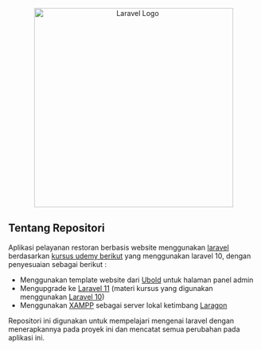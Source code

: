 <p align="center"><a href="https://laravel.com" target="_blank"><img src="https://raw.githubusercontent.com/laravel/art/master/logo-lockup/5%20SVG/2%20CMYK/1%20Full%20Color/laravel-logolockup-cmyk-red.svg" width="400" alt="Laravel Logo"></a></p>

## Tentang Repositori

Aplikasi pelayanan restoran berbasis website menggunakan [laravel](https://laravel.com) berdasarkan [kursus udemy berikut](https://www.udemy.com/course/build-complete-laravel-restaurant-and-food-ordering-ecommerce-system/) yang menggunakan laravel 10, dengan penyesuaian sebagai berikut :

- Menggunakan template website dari [Ubold](https://coderthemes.com/ubold/) untuk halaman panel admin
- Mengupgrade ke [Laravel 11](https://laravel.com/docs/11.x/releases) (materi kursus yang digunakan menggunakan [Laravel 10](https://laravel.com/docs/10.x/releases))
- Menggunakan [XAMPP](https://www.apachefriends.org/index.html) sebagai server lokal ketimbang [Laragon](https://laragon.org/)

Repositori ini digunakan untuk mempelajari mengenai laravel dengan menerapkannya pada proyek ini dan mencatat semua perubahan pada aplikasi ini.
